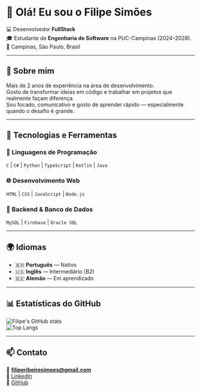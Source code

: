 # 👋 Olá! Eu sou o Filipe Simões  

💻 Desenvolvedor **FullStack**  
🎓 Estudante de **Engenharia de Software** na PUC-Campinas (2024–2028).  
📍 Campinas, São Paulo, Brasil  

---

## 🚀 Sobre mim
Mais de 2 anos de experiência na área de desenvolvimento.  
Gosto de transformar ideias em código e trabalhar em projetos que realmente façam diferença.  
Sou focado, comunicativo e gosto de aprender rápido — especialmente quando o desafio é grande.  

---

## 🧠 Tecnologias e Ferramentas

### 💾 Linguagens de Programação
`C` | `C#` | `Python` | `TypeScript` | `Kotlin` | `Java`

### 🌐 Desenvolvimento Web
`HTML` | `CSS` | `JavaScript` | `Node.js`  

### 🧰 Backend & Banco de Dados
`MySQL` | `Firebase` | `Oracle SQL`  

---

## 🌍 Idiomas
- 🇧🇷 **Português** — Nativo  
- 🇺🇸 **Inglês** — Intermediário (B2)  
- 🇩🇪 **Alemão** — Em aprendizado  

---

## 📊 Estatísticas do GitHub
![Filipe's GitHub stats](https://github-readme-stats.vercel.app/api?username=FilipeeeRS&show_icons=true&theme=tokyonight)  
![Top Langs](https://github-readme-stats.vercel.app/api/top-langs/?username=FilipeeeRS&layout=compact&theme=tokyonight)

---

## 📫 Contato
📧 **[filiperibeirosimoes@gmail.com](mailto:filiperibeirosimoes@gmail.com)**  
🔗 [LinkedIn](https://www.linkedin.com/in/filipe-simões-03692a27a)  
💼 [GitHub](https://github.com/FilipeeeRS)
